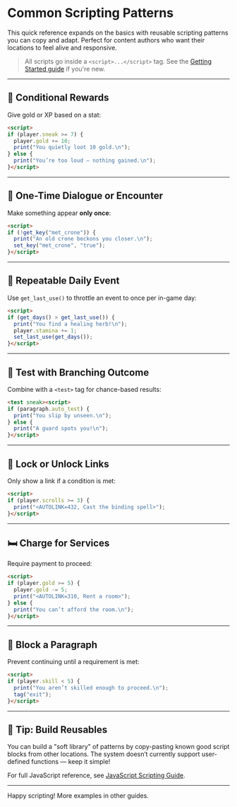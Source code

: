 # Common Scripting Patterns

This quick reference expands on the basics with reusable scripting patterns you can copy and adapt. Perfect for content authors who want their locations to feel alive and responsive.

> All scripts go inside a `<script>...</script>` tag. See the [Getting Started guide](../scripting-quick-reference.md) if you're new.

---

## 🎁 Conditional Rewards

Give gold or XP based on a stat:

```html
<script>
if (player.sneak >= 7) {
  player.gold += 10;
  print("You quietly loot 10 gold.\n");
} else {
  print("You’re too loud — nothing gained.\n");
}</script>
```

---

## 💬 One-Time Dialogue or Encounter

Make something appear **only once**:

```html
<script>
if (!get_key("met_crone")) {
  print("An old crone beckons you closer.\n");
  set_key("met_crone", "true");
}</script>
```

---

## 🔁 Repeatable Daily Event

Use `get_last_use()` to throttle an event to once per in-game day:

```html
<script>
if (get_days() > get_last_use()) {
  print("You find a healing herb!\n");
  player.stamina += 1;
  set_last_use(get_days());
}</script>
```

---

## 🧪 Test with Branching Outcome

Combine with a `<test>` tag for chance-based results:

```html
<test sneak><script>
if (paragraph.auto_test) {
  print("You slip by unseen.\n");
} else {
  print("A guard spots you!\n");
}</script>
```

---

## 🔐 Lock or Unlock Links

Only show a link if a condition is met:

```html
<script>
if (player.scrolls >= 3) {
  print("<AUTOLINK=432, Cast the binding spell>");
}</script>
```

---

## 🛏️ Charge for Services

Require payment to proceed:

```html
<script>
if (player.gold >= 5) {
  player.gold -= 5;
  print("<AUTOLINK=310, Rent a room>");
} else {
  print("You can’t afford the room.\n");
}</script>
```

---

## 🧱 Block a Paragraph

Prevent continuing until a requirement is met:

```html
<script>
if (player.skill < 5) {
  print("You aren’t skilled enough to proceed.\n");
  tag("exit");
}</script>
```

---

## 🧵 Tip: Build Reusables

You can build a "soft library" of patterns by copy-pasting known good script blocks from other locations. The system doesn’t currently support user-defined functions — keep it simple!

For full JavaScript reference, see [JavaScript Scripting Guide](../javascript-scripting-guide.md).

---

Happy scripting! More examples in other guides.

